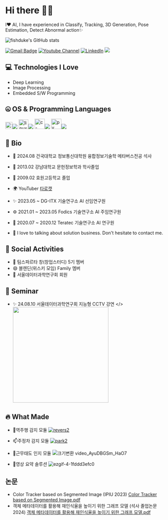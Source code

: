 # Hi there 👋👋

I❤️ AI, I have experienced in Classify, Tracking, 3D Generation, Pose Estimation, Detect Abnormal action✨

![fishduke's GitHub stats](https://github-readme-stats.vercel.app/api?username=fishduke&show_icons=true&theme=radical)

[![Gmail Badge](https://img.shields.io/badge/-fishduke22@gmail.com-c14438?style=flat-square&logo=Gmail&logoColor=white&link=mailto:fishduke22@gmail.com)](fishduke22@gmail.com) [![Youtube Channel](https://img.shields.io/badge/-타로캣%20-c14438?style=flat-square&logo=Youtube&link=https://www.youtube.com/channel/UC9PB9nKYqKEx_N3KM-JVTpg)](https://youtube.com/@fishduke1?si=IFXki4eGWJbdeKC5) [![LinkedIn](https://img.shields.io/badge/-Gunwoo%20%20Kim-c14438?style=flat-square&logo=LinkedIn)](https://www.linkedin.com/in/tarocat/)
![](https://komarev.com/ghpvc/?username=fishduke)


## 💻 Technologies I Love

- Deep Learning
- Image Processing
- Embedded S/W Programming

## 🤐 OS & Programming Languages

<img width="22" height="22" src="https://img.icons8.com/color/48/windows-10.png" alt="windows-10"/><img src="https://img.shields.io/badge/Windows-AB373C?style=flat-square&logo=Windows&logoColor=white"/>
<img width="30" height="30" src="https://img.icons8.com/color/48/linux--v1.png" alt="linux--v1"/><img src="https://img.shields.io/badge/Linux-FCC624?style=flat-square&logo=Linux2&logoColor=white"/>
<img width="32" height="32" src="https://img.icons8.com/pulsar-color/48/c-plus-plus.png" alt="c-plus-plus"/><img src="https://img.shields.io/badge/Cplusplus-00ADD8?style=flat-square&logo=Cplusplus2&logoColor=white"/>
<img width="32" height="32" src="https://img.icons8.com/pulsar-color/48/py.png" alt="py"/><img src="https://img.shields.io/badge/Python-3776AB?style=flat-square&logo=Python2&logoColor=white"/>


## 📘 Bio

- 🏢 2024.08 건국대학교 정보통신대학원 융합정보기술학 메타버스전공 석사
- 📱 2013.02 강남대학교 문헌정보학과 학사졸업
- 🌱 2009.02 효원고등학교 졸업
  
- 🌍 YouTuber [타로캣](https://youtube.com/@fishduke1?si=IFXki4eGWJbdeKC5)
- ✨ 2023.05 ~          DG-ITX 기술연구소 AI 선임연구원
- ⚙️ 2021.01 ~ 2023.05  Fodics 기술연구소 AI 주임연구원
- 👯 2020.07 ~ 2020.12  Teratec 기술연구소 AI 연구원
  
- 💬 I love to talking about solution business. Don't hesitate to contact me.


## 📱 Social Activities
- 🔭 팀스파르타 창(창업스터디) 5기 멤버
- 😄 블렌딘(위스키 모임) Family 멤버
- 🌱 서울데이터과학연구회 회원

## 📱 Seminar
- ✨ 24.08.10 서울데이터과학연구회 지능형 CCTV 강연 </>
<a href='https://ifh.cc/v-fBAy4J' target='_blank'><img src='https://ifh.cc/g/fBAy4J.jpg' border='0' width='300px'></a>



<!--
**fishduke/fishduke** is a ✨ _special_ ✨ repository because its `README.md` (this file) appears on your GitHub profile.

Here are some ideas to get you started:

- 🔭 I’m currently working on ...
- 🌱 I’m currently learning ...
- 👯 I’m looking to collaborate on ...
- 🤔 I’m looking for help with ...
- 💬 Ask me about ...
- 📫 How to reach me: ...
- 😄 Pronouns: ...
- ⚡ Fun fact: ...
-->

## 🔥 What Made

- 🤔역주행 감지 모듈
<a href="https://ibb.co/CzS6WVx"><img src="https://i.ibb.co/CzS6WVx/revers2.gif" alt="revers2" border="0"></a> 

- 📫주정차 감지 모듈
<a href="https://ibb.co/HBSJJPR"><img src="https://i.ibb.co/HBSJJPR/park2.gif" alt="park2" border="0"></a>

- 💬근무태도 인지 모듈
![크기변환 video_AyuDBGSm_HaO7](https://user-images.githubusercontent.com/59356522/153216924-9c3a88f7-2fd3-4fff-a9b3-4c839ab7c73a.gif)

- 🔭영상 요약 솔루션
![ezgif-4-1fddd3efc0](https://user-images.githubusercontent.com/59356522/170148032-215d5a5a-5693-4ec9-a3df-40baa98fbf7b.gif)

## 논문
- Color Tracker based on Segmented Image (IPIU 2023) [Color Tracker based on Segmented Image.pdf](https://github.com/user-attachments/files/17068565/Color.Tracker.based.on.Segmented.Image.pdf)
- 객체 메타데이터를 활용해 재인식율을 높이기 위한 그래프 모델 (석사 졸업논문 2024) [객체 메타데이터를 활용해 재인식율을 높이기 위한 그래프 모델.pdf](https://github.com/user-attachments/files/17068702/default.pdf)
